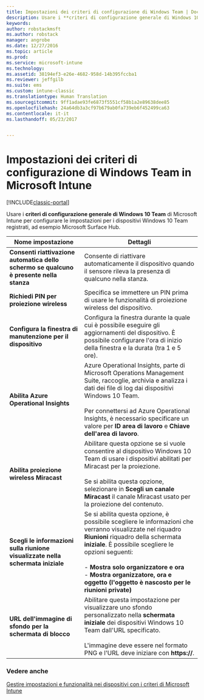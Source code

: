 ```yaml
---
title: Impostazioni dei criteri di configurazione di Windows Team | Documentazione Microsoft
description: Usare i **criteri di configurazione generale di Windows 10 Team** di Microsoft Intune per configurare le impostazioni per i dispositivi Windows 10 Team registrati, ad esempio Microsoft Surface Hub.
keywords: 
author: robstackmsft
ms.author: robstack
manager: angrobe
ms.date: 12/27/2016
ms.topic: article
ms.prod: 
ms.service: microsoft-intune
ms.technology: 
ms.assetid: 38194ef3-e26e-4682-958d-14b395fccba1
ms.reviewer: jeffgilb
ms.suite: ems
ms.custom: intune-classic
ms.translationtype: Human Translation
ms.sourcegitcommit: 9ff1adae93fe6873f5551cf58b1a2e89638dee85
ms.openlocfilehash: 24a64db3a3cf97b679ab0fa739eb6f452499ca63
ms.contentlocale: it-it
ms.lasthandoff: 05/23/2017


---
```


# <a name="windows-team-configuration-policy-settings-in-microsoft-intune"></a>Impostazioni dei criteri di configurazione di Windows Team in Microsoft Intune

[!INCLUDE[classic-portal](../includes/classic-portal.md)]

Usare i **criteri di configurazione generale di Windows 10 Team** di Microsoft Intune per configurare le impostazioni per i dispositivi Windows 10 Team registrati, ad esempio Microsoft Surface Hub.

|Nome impostazione|Dettagli|
|----------------|-----------|
|**Consenti riattivazione automatica dello schermo se qualcuno è presente nella stanza**|Consente di riattivare automaticamente il dispositivo quando il sensore rileva la presenza di qualcuno nella stanza.|
|**Richiedi PIN per proiezione wireless**|Specifica se immettere un PIN prima di usare le funzionalità di proiezione wireless del dispositivo.|
|**Configura la finestra di manutenzione per il dispositivo**|Configura la finestra durante la quale cui è possibile eseguire gli aggiornamenti del dispositivo. È possibile configurare l'ora di inizio della finestra e la durata (tra 1 e 5 ore).|
|**Abilita Azure Operational Insights**|Azure Operational Insights, parte di Microsoft Operations Management Suite, raccoglie, archivia e analizza i dati dei file di log dai dispositivi Windows 10 Team.<br /><br />Per connettersi ad Azure Operational Insights, è necessario specificare un valore per **ID area di lavoro** e **Chiave dell'area di lavoro**.|
|**Abilita proiezione wireless Miracast**|Abilitare questa opzione se si vuole consentire al dispositivo Windows 10 Team di usare i dispositivi abilitati per Miracast per la proiezione.<br /><br />Se si abilita questa opzione, selezionare in **Scegli un canale Miracast** il canale Miracast usato per la proiezione del contenuto.|
|**Scegli le informazioni sulla riunione visualizzate nella schermata iniziale**|Se si abilita questa opzione, è possibile scegliere le informazioni che verranno visualizzate nel riquadro **Riunioni** riquadro della schermata **iniziale**. È possibile scegliere le opzioni seguenti:<br /><br />-   **Mostra solo organizzatore e ora**<br />-   **Mostra organizzatore, ora e oggetto (l'oggetto è nascosto per le riunioni private)**|
|**URL dell'immagine di sfondo per la schermata di blocco**|Abilitare questa impostazione per visualizzare uno sfondo personalizzato nella **schermata iniziale** dei dispositivi Windows 10 Team dall'URL specificato.<br /><br />L'immagine deve essere nel formato PNG e l'URL deve iniziare con **https://**.|


### <a name="see-also"></a>Vedere anche
[Gestire impostazioni e funzionalità nei dispositivi con i criteri di Microsoft Intune](manage-settings-and-features-on-your-devices-with-microsoft-intune-policies.md)


